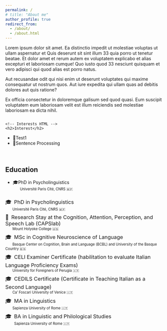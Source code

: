 ```yaml
---
permalink: /
# title: "About me"
author_profile: true
redirect_from: 
  - /about/
  - /about.html
---
```


Lorem ipsum dolor sit amet. Ea distinctio impedit ut molestiae voluptas ut ullam aspernatur et Quis deserunt sit sint illum 33 quia porro ut tenetur beatae. Et dolor amet et rerum autem ex voluptatem explicabo et alias excepturi et laboriosam cumque! Quo iusto quod 33 nesciunt quisquam et vero adipisci qui quod alias est porro natus.

Aut recusandae odit qui nisi enim ut deserunt voluptates qui maxime consequatur ut nostrum quos. Aut iure expedita qui ullam quas ad debitis dolores aut quis ratione?

Ex officia consectetur in doloremque galisum sed quod quasi. Eum suscipit voluptatem eum laboriosam velit est illum reiciendis sed molestiae laboriosam ea dicta nihil.


<!-- Reseach interests
------
<ul class="fa-ul">
  <li>
    <span class="fa-li">📖</span>
    Prosody
  </li>
  <li>
    <span class="fa-li">📖</span>
    Sentence Processing
  </li>
  <li>
    <span class="fa-li">📖</span>
    First and Second Language Acquisition
  </li>
  <li>
    <span class="fa-li">📖</span>
    Multilingualism 
  </li>
  <li>
    <span class="fa-li">📖</span>
    Psycholinguistics and Cognitive Neuroscience of Language
    # , Usage-Based Approaches to linguistic issues
  </li>
  <li>
    <span class="fa-li">📖</span>
    Open Science, Data Analysis, and Data Visualization
  </li>
</ul> -->

<!-- Prosody, Speech Processing, Sentence Processing, Language Acquisition and Multilingualism 
Psycholinguistics and Cognitive Neuroscience of Language, Usage-Based Approaches to linguistic issues
Open Science, Data Analysis, and Data Visualization -->

<!-- Prosody
Sentence processing
First and second language acquisition
Multilingualism 
Psycholinguistics and cognitive neuroscience of language  -->

<!-- <div class="two-columns-local">
<div class="column" style = "flex: 0 0 20%; min-width: 100px;"> -->

<!-- Two-column responsive layout -->
<div style="display: flex; flex-wrap: wrap; gap: 20px;">

  <!-- Interests -->
  <div style="flex: 1 1 200px; min-width: 250px;">

    <!-- Interests HTML -->
    <h2>Interest</h2>
  <ul class="fa-ul">
    <li><span class="fa-li">📖</span>Test1</li>
    <li><span class="fa-li">📖</span>Sentence Processing</li>
    </ul>
</div>

<!-- Education -->
<!-- <div class="column" style="flex: 0 0 65%; min-width: 200px;"> -->

<!-- Education -->
  <div style="flex: 2 1 400px; min-width: 250px;">
<h2>Education</h2>

<ul class="fa-ul">
    <li><span class="fa-li">🎓</span>PhD in Psycholinguistics</li>
    <p class="page__meta" style = "margin-top: 0em; margin-bottom: 0.5em;" >
    <span style="margin-left: 2em; font-size:0.8em;">Université Paris Cité, CNRS 🇲🇫</span></p>
</ul>

<div><h3 class="archive__item-title" style="font-weight: normal; text-decoration: none; margin-bottom: 0em;">
<span style="margin-right: 0.5em;">🎓</span>PhD in Psycholinguistics</h3>
  <p class="page__meta" style = "margin-top: 0em; margin-bottom: 0.5em;" >
    <span style="margin-left: 2em; font-size:0.8em;">Université Paris Cité, CNRS 🇲🇫</span></p></div>

<div><h3 class="archive__item-title" style="font-weight: normal; text-decoration: none; margin-bottom: 0em; margin-top: 0.5em;"><span style="margin-right: 0.5em;">📍</span>Research Stay at the Cognition, Attention, Perception, and Speech Lab (CAPSlab)</h3>
  <p class="page__meta" style = "margin-top: 0em; margin-bottom: 0.5em;" >
    <span style="margin-left: 2em; font-size:0.8em;">Mount Holyoke College 🇺🇸</span></p></div>

<div><h3 class="archive__item-title" style="font-weight: normal; text-decoration: none; margin-bottom: 0em; margin-top: 0.5em;"><span style="margin-right: 0.5em;">🎓</span>MSc in Cognitive Neuroscience of Language</h3>
  <p class="page__meta" style = "margin-top: 0em; margin-bottom: 0.5em;" >
    <span style="margin-left: 2em; font-size:0.8em;">Basque Center on Cognition, Brain and Language (BCBL) and University of the Basque Country󠁥 🇪🇸</span></p></div>

<div><h3 class="archive__item-title" style="font-weight: normal; text-decoration: none; margin-bottom: 0em; margin-top: 0.5em;"><span style="margin-right: 0.5em;">🎓</span>CELI Examiner Certificate (habilitation to evaluate Italian Language Proficiency Exams)</h3>
  <p class="page__meta" style = "margin-top: 0em; margin-bottom: 0.5em;" >
    <span style="margin-left: 2em; font-size:0.8em;">University for Foreigners of Perugia 🇮🇹</span></p></div>

<div><h3 class="archive__item-title" style="font-weight: normal; text-decoration: none; margin-bottom: 0em; margin-top: 0.5em;"><span style="margin-right: 0.5em;">🎓</span>CEDILS Certificate (Certificate in Teaching Italian as a Second Language)</h3>
  <p class="page__meta" style = "margin-top: 0em; margin-bottom: 0.5em;" >
    <span style="margin-left: 2em; font-size:0.8em;">Ca’ Foscari University of Venice 🇮🇹</span></p></div>

<div><h3 class="archive__item-title" style="font-weight: normal; text-decoration: none; margin-bottom: 0em; margin-top: 0.5em;"><span style="margin-right: 0.5em;">🎓</span>MA in Linguistics</h3>
  <p class="page__meta" style = "margin-top: 0em; margin-bottom: 0.5em;" >
    <span style="margin-left: 2em; font-size:0.8em;">Sapienza University of Rome 🇮🇹</span></p></div>

<div><h3 class="archive__item-title" style="font-weight: normal; text-decoration: none; margin-bottom: 0em; margin-top: 0.5em;"><span style="margin-right: 0.5em;">🎓</span>BA in Linguistic and Philological Studies</h3>
  <p class="page__meta" style = "margin-top: 0em; margin-bottom: 0.5em;" >
    <span style="margin-left: 2.5em; font-size:0.8em;">Sapienza University of Rome 🇮🇹</span></p></div>

</div>
</div>

<!-- # News -->

<!-- Inline CSS scoped to this section
<style>
.two-columns-local {
  display: flex;
  gap: 20px;
  flex-wrap: wrap;
  margin-bottom: 2rem;
}
.two-columns-local .column {
  flex: 1;
  min-width: 200px;
}
</style> -->